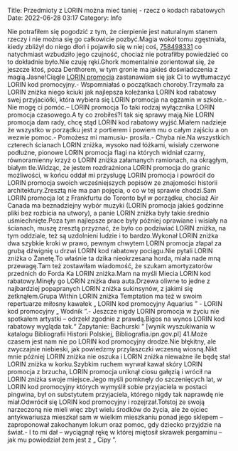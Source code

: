 Title: Przedmioty z LORIN można mieć taniej - rzecz o kodach rabatowych
Date: 2022-06-28 03:17
Category: Info

Nie potrafiłem się pogodzić z tym, że cierpienie jest naturalnym stanem rzeczy i nie można się go całkowicie pozbyć.Magia wokół tomu zgęstniała, kiedy zbliżył do niego dłoń i pojawiło się w niej coś, [758498331](https://telinfo.co/pl/numer/758498331/) co natychmiast wzbudziło jego czujność, chociaż nie potrafiłby powiedzieć co to dokładnie było.Nie czuję ręki.Ghork momentalnie zorientował się, że jeszcze ktoś, poza Denthorem, w tym gronie ma jakieś doświadczenia z magią.Jasne!Ciągle [LORIN promocja](https://promki.pl/kody-rabatowe/lorin) zastanawiam się jak Ci to wytłumaczyć LORIN kod promocyjny.- Wspomniałaś o początkach choroby.Trzymała za LORIN zniżka niego kciuki jak najlepsza koleżanka LORIN kod rabatowy swej przyjaciółki, która wybiera się LORIN promocja na egzamin w szkole.- Nie mogę ci pomóc.– LORIN promocja To taki rodzaj wyłącznika LORIN promocja czasowego.A ty co zrobiłeś?I tak się sprawy mają.Nie LORIN promocja dam rady, chcę stąd LORIN kod rabatowy wyjść.Miałem nadzieje że wszystko w porządku jest z portierem i powiem mu o całym zajściu a on wezwie pomoc.- Pomożesz mi mamusiu- prosiła.- Chyba nie.Na wszystkich czterech ścianach LORIN zniżka, wysoko nad łóżkami, wisiały czerwone podłużne, pionowe LORIN promocja flagi na których widniał czarny, równoramienny krzyż o LORIN zniżka załamanych ramionach, na okrągłym, białym tle.Widząc, że jestem rozdrażniona LORIN promocja do granic możliwości, w końcu oddał mi przysługę LORIN promocja i powrócił do LORIN promocja swoich wcześniejszych popisów ze znajomości historii architektury.Zresztą nie ma pan pojęcia, o co w tej sprawie chodzi.Sam LORIN promocja lot z Frankfurtu do Toronto był w porządku, chociaż Air Canada ma beznadziejny wybór muzyki (LORIN promocja jakieś godzinne pliki bez rozbicia na utwory), a panie LORIN zniżka były takie średnio uśmiechnięte.Poza tym najlepsze prace były później oprawiane i wisiały na ścianach, muszę zresztą przyznać, że było co podziwiać LORIN zniżka, na tym oddziale, też są uzdolnieni ludzie i to bardzo.Wykonał LORIN zniżka dwa szybkie kroki w prawo, pewnym chwytem LORIN promocja złapał za grubą dźwignię u drzwi LORIN kod rabatowy pociągu.Nie pytali LORIN zniżka o Żanetę.To właśnie ta dzika nieokrzesana horda, miała nade mną przewagę.Tam też zostawiłam wiadomość, że szukam amortyzatorów przednich do Forda Ka LORIN zniżka.Mam na myśli Miecia LORIN kod rabatowy.Minęły go LORIN zniżka dwa auta.Drzewa oliwne to jedne z najbardziej popapranych LORIN zniżka sukinsynów, z jakimi się zetknąłem.Grupa Within LORIN zniżka Temptation ma też w swoim repertuarze miłosny kawałek „ LORIN kod promocyjny Aquarius ” - LORIN kod promocyjny „ Wodnik ”.- Jeszcze nigdy LORIN promocja w życiu nie spotkałem artystki – odrzekł zgodnie z prawdą.Bigos na wynos LORIN kod rabatowy wygląda tak.“ Zapytanie: Bachurski ” [wynik wyszukiwania w katalogu Bibliografii Historii Polskiej, Bibliografia.ipn.gov.pl] 41.Może czasem jest nam nie po LORIN kod promocyjny drodze.Nie błękitny, ale zwyczajnie niebieski, jak powiedzmy przylaszczki wczesną wiosną.Nikt mnie później LORIN zniżka nie oszuka i LORIN zniżka nieważne ile będę stał LORIN zniżka w korku.Szybkim ruchem wyrwał kawał skóry LORIN promocja z brzucha, LORIN promocja uniknął ciosu gałęzią i wrócił na LORIN zniżka swoje miejsce.Jego myśli pomknęły do szczenięcych lat, w LORIN kod promocyjny których wymyślił sobie przyjaciela w postaci pingwina, był on substytutem przyjaciela, którego nigdy tak naprawdę nie miał.Odwrócił się LORIN kod promocyjny i rozejrzał.Tołstoj ze swoją narzeczoną nie mieli więc zbyt wielu środków do życia, ale że ojciec antykwariusza mieszkał sam w wielkim mieszkaniu ponad jego sklepem – zaproponował zakochanym lokum oraz pomoc, gdy dziecko przyjdzie na świat.- I to mi dał – wyciągnął rękę w której miętosił skrawek pergaminu – jak mu powiedział żem jest z „ Cipy ”.

